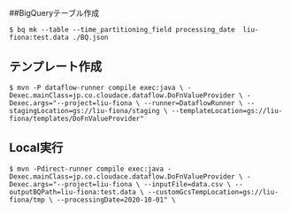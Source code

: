 ##BigQueryテーブル作成

`$ bq mk --table --time_partitioning_field processing_date  liu-fiona:test.data ./BQ.json`

## テンプレート作成
`$ mvn -P dataflow-runner compile exec:java \
         -Dexec.mainClass=jp.co.cloudace.dataflow.DoFnValueProvider \
         -Dexec.args="--project=liu-fiona \
                      --runner=DataflowRunner \
                      --stagingLocation=gs://liu-fiona/staging \
                      --templateLocation=gs://liu-fiona/templates/DoFnValueProvider" 
    `
## Local実行
`$ mvn -Pdirect-runner compile exec:java -Dexec.mainClass=jp.co.cloudace.dataflow.DoFnValueProvider \
        -Dexec.args="--project=liu-fiona \
                     --inputFile=data.csv \
                     --outputBQPath=liu-fiona:test.data \
                     --customGcsTempLocation=gs://liu-fiona/tmp \
                     --processingDate=2020-10-01" \
    `